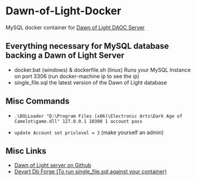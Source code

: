 # Dawn-of-Light-Docker

MySQL docker container for [Dawn of Light DAOC Server](http://www.dolserver.net/)

## Everything necessary for MySQL database backing a Dawn of Light Server

* docker.bat (windows) & dockerfile.sh (linux) Runs your MySQL Instance on port 3306 (run docker-machine ip to see the ip)
* single_file.sql the latest version of the Dawn of Light database

## Misc Commands

* `.\DOLLoader "D:\Program Files (x86)\Electronic Arts\Dark Age of Camelot\game.dll" 127.0.0.1 10300 1 account pass`

* `update Account set privlevel = 3` (make yourself an admin)

## Misc Links

* [Dawn of Light server on Github](https://github.com/Dawn-of-Light/DOLSharp)
* [Devart Db Forge (To run single_file.sql against your container)](https://www.devart.com/dbforge/mysql/studio/)